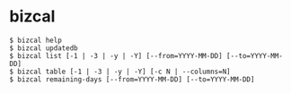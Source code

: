 # bizcal

    $ bizcal help
    $ bizcal updatedb
    $ bizcal list [-1 | -3 | -y | -Y] [--from=YYYY-MM-DD] [--to=YYYY-MM-DD]
    $ bizcal table [-1 | -3 | -y | -Y] [-c N | --columns=N]
    $ bizcal remaining-days [--from=YYYY-MM-DD] [--to=YYYY-MM-DD]

